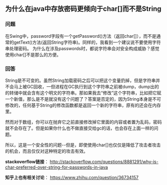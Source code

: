 ## 为什么在java中存放密码更倾向于char[]而不是String

### 问题

在Swing中，password字段有一个getPassword()方法（返回char[]），而不是通常的getText()方法(返回String字符串)。同样的，我看到一个建议说不要使用字符串处理密码。
为什么在涉及passwords时，都说字符串会对安全构成威胁？感觉使用char[]不是那么的方便。

### 回答
String是不可变的。虽然String加载密码之后可以把这个变量扔掉，但是字符串并不会马上被GC回收，一但进程在GC执行到这个字符串之前被dump，dump出的的转储中就会含有这个明文的字符串。那如果我去“修改”这个字符串，比如把它赋一个新值，那么是不是就没有这个问题了？答案是否定的，因为String本身是不可修改的，任何基于String的修改函数都是返回一个新的字符串，原有的还会在内存里。

然而对于数组，你可以在抛弃它之前直接修改掉它里面的内容或者置为乱码，密码就不会存在了。但是如果你什么也不做直接交给gc的话，也会存在上面一样的问题。

所以，这是一个安全性的问题--但是，即使使用char[]也仅仅是降低了攻击者攻击的机会，而且仅仅对这种特定的攻击有效。


**stackoverflow链接**：
http://stackoverflow.com/questions/8881291/why-is-char-preferred-over-string-for-passwords-in-java

**知乎上也有相关讨论**：
https://www.zhihu.com/question/36734157
